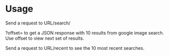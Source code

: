 Usage
=====

Send a request to URL/search/<Search Query>?offset=<offset> to get a JSON response with 10 results from google image search. Use offset to view next set of results.

Send a request to URL/recent to see the 10 most recent searches.
